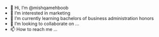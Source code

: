- 👋 Hi, I’m @mishqamehboob
- 👀 I’m interested in marketing 
- 🌱 I’m currently learning bachelors of business administration honors
- 💞️ I’m looking to collaborate on ...
- 📫 How to reach me ...

<!---
mishqamehboob/mishqamehboob is a ✨ special ✨ repository because its `README.md` (this file) appears on your GitHub profile.
You can click the Preview link to take a look at your changes.
--->
